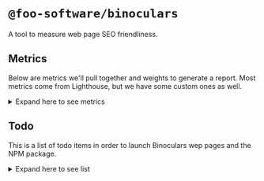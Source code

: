# `@foo-software/binoculars`

A tool to measure web page SEO friendliness.

## Metrics

Below are metrics we'll pull together and weights to generate a report. Most metrics come from Lighthouse, but we have some custom ones as well.

<details>
  <summary>Expand here to see metrics</summary>
  <table>
    <tr>
      <th>ID</th>
      <th>Title</th>
      <th>Weight</th>
      <th>Source</th>
    </tr>
    <tr>
      <th colspan="4">
        Accessibility
      </th>
    </tr>
    <tr>
      <td>aria-hidden-body</td>
      <td><code>[aria-hidden="true"]</code> is not present on the document <code>&lt;body&gt;</code></td>
      <td>10</td>
      <td>Lighthouse</td>
    </tr>
    <tr>
      <td>aria-required-attr</td>
      <td><code>[role]</code>s have all required <code>[aria-*]</code> attributes</td>
      <td>10</td>
      <td>Lighthouse</td>
    </tr>
    <tr>
      <td>aria-required-children</td>
      <td>Elements with an ARIA <code>[role]</code> that require children to contain a specific <code>[role]</code> have all required children.</td>
      <td>10</td>
      <td>Lighthouse</td>
    </tr>
    <tr>
      <td>aria-required-parent</td>
      <td><code>[role]</code>s are contained by their required parent element</td>
      <td>10</td>
      <td>Lighthouse</td>
    </tr>
    <tr>
      <td>aria-roles</td>
      <td><code>[role]</code> values are valid</td>
      <td>10</td>
      <td>Lighthouse</td>
    </tr>
    <tr>
      <td>image-alt</td>
      <td>Image elements have <code>[alt]</code> attributes</td>
      <td>10</td>
      <td>Lighthouse</td>
    </tr>
    <tr>
      <td>meta-viewport</td>
      <td><code>[user-scalable="no"]</code> is not used in the <code>&lt;meta name="viewport"&gt;</code> element and the <code>[maximum-scale]</code> attribute is not less than 5.</td>
      <td>10</td>
      <td>Lighthouse</td>
    </tr>
    <tr>
      <td>bypass</td>
      <td>The page contains a heading, skip link, or landmark region</td>
      <td>3</td>
      <td>Lighthouse</td>
    </tr>
    <tr>
      <td>color-contrast</td>
      <td>Background and foreground colors do not have a sufficient contrast ratio.</td>
      <td>3</td>
      <td>Lighthouse</td>
    </tr>
    <tr>
      <td>html-has-lang</td>
      <td><code>&lt;html&gt;</code> element has a <code>[lang]</code> attribute</td>
      <td>3</td>
      <td>Lighthouse</td>
    </tr>
    <tr>
      <td>html-lang-valid</td>
      <td><code>html</code> element has a valid value for its <code>[lang]</code> attribute</td>
      <td>3</td>
      <td>Lighthouse</td>
    </tr>
    <tr>
      <td>link-name</td>
      <td>Links have a discernible name</td>
      <td>3</td>
      <td>Lighthouse</td>
    </tr>
    <tr>
      <td>list</td>
      <td>Lists contain only <code>&lt;li&gt;</code> elements and script supporting elements (<code>&lt;script&gt;</code> and <code>&lt;template&gt;</code>).</td>
      <td>3</td>
      <td>Lighthouse</td>
    </tr>
    <tr>
      <td>listitem</td>
      <td>List items (<code>&lt;li&gt;</code>) are contained within <code>&lt;ul&gt;</code> or <code>&lt;ol&gt;</code> parent elements</td>
      <td>3</td>
      <td>Lighthouse</td>
    </tr>
    <tr>
      <td>heading-order</td>
      <td>Heading elements are not in a sequentially-descending order</td>
      <td>2</td>
      <td>Lighthouse</td>
    </tr>
    <tr>
      <th colspan="4">
        SEO
      </th>
    </tr>
    <tr>
      <td>document-title</td>
      <td>Document has a <code>&lt;title&gt;</code> element</td>
      <td>1</td>
      <td>Lighthouse</td>
    </tr>
    <tr>
      <td>meta-description</td>
      <td>Document has a meta description</td>
      <td>1</td>
      <td>Lighthouse</td>
    </tr>
    <tr>
      <td>link-text</td>
      <td>Links have descriptive text</td>
      <td>1</td>
      <td>Lighthouse</td>
    </tr>
    <tr>
      <td>hreflang</td>
      <td>Document has a valid <code>hreflang</code></td>
      <td>1</td>
      <td>Lighthouse</td>
    </tr>
    <tr>
      <td>canonical</td>
      <td>Document has a valid <code>rel=canonical</code></td>
      <td>1</td>
      <td>Lighthouse</td>
    </tr>
    <tr>
      <td>http-status-code</td>
      <td>Page has successful HTTP status code</td>
      <td>1</td>
      <td>Lighthouse</td>
    </tr>
    <tr>
      <td>crawlable-anchors</td>
      <td>Links are crawlable</td>
      <td>1</td>
      <td>Lighthouse</td>
    </tr>
    <tr>
      <td>is-crawlable</td>
      <td>Page isn't blocked from indexing</td>
      <td>1</td>
      <td>Lighthouse</td>
    </tr>
    <tr>
      <td>robots-txt</td>
      <td>robots.txt is valid</td>
      <td>1</td>
      <td>Lighthouse</td>
    </tr>
    <tr>
      <td>viewport</td>
      <td>Has a <code>&lt;meta name="viewport"&gt;</code> tag with <code>width</code> or <code>initial-scale</code></td>
      <td>1</td>
      <td>Lighthouse</td>
    </tr>
    <tr>
      <td>font-size</td>
      <td>Document uses legible font sizes</td>
      <td>1</td>
      <td>Lighthouse</td>
    </tr>
    <tr>
      <td>tap-targets</td>
      <td>Tap targets are not sized appropriately</td>
      <td>1</td>
      <td>Lighthouse</td>
    </tr>
    <tr>
      <th colspan="4">
        Content
      </th>
    </tr>
  </table>
</details>

## Todo

This is a list of todo items in order to launch Binoculars wep pages and the NPM package.

<details>
  <summary>Expand here to see list</summary>

- [x] Take a final pass at [`auditRefsConfig.js`](./src/auditRefsConfig.js) to make sure we aren't missing any.
- [x] SEO category description.
- [ ] Create a JSON file to list all metrics and groups that will have pages on Foo.
- [ ] Create JSON files for each page from the above with all content to be rendered. Also create one for the SEO category.
- [ ] Pages for each metric.
- [ ] Pages for each group.
- [ ] Page about SEO.
- [ ] Define new metrics for new content group and weighting.
- [ ] Re-evaluate and update weighting.
- [ ] Create [custom audits](https://github.com/GoogleChrome/lighthouse/tree/master/docs/recipes/custom-audit) for new metrics.
- [ ] Generate HTML report with updated links and other formatting.
- [ ] Report upload functionality.
- [ ] [Integration testing](https://github.com/GoogleChrome/lighthouse/tree/master/docs/recipes/integration-test).
- [ ] Finalize NPM package.
- [ ] Website updates and new page for Binoculars. Create a new audit flow for Binoculars.
- [ ] GitHub Action
- [ ] Article
</details>
